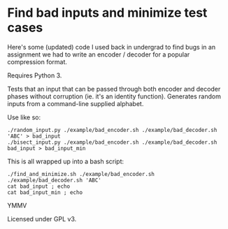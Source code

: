 # Find bad inputs and minimize test cases

Here's some (updated) code I used back in undergrad to find bugs
in an assignment we had to write an encoder / decoder for a popular
compression format.

Requires Python 3.

Tests that an input that can be passed through both encoder and
decoder phases without corruption (ie. it's an identity function).
Generates random inputs from a command-line supplied alphabet.

Use like so:

    ./random_input.py ./example/bad_encoder.sh ./example/bad_decoder.sh 'ABC' > bad_input
    ./bisect_input.py ./example/bad_encoder.sh ./example/bad_decoder.sh bad_input > bad_input_min

This is all wrapped up into a bash script:

    ./find_and_minimize.sh ./example/bad_encoder.sh ./example/bad_decoder.sh 'ABC'
    cat bad_input ; echo
    cat bad_input_min ; echo

YMMV

Licensed under GPL v3.
